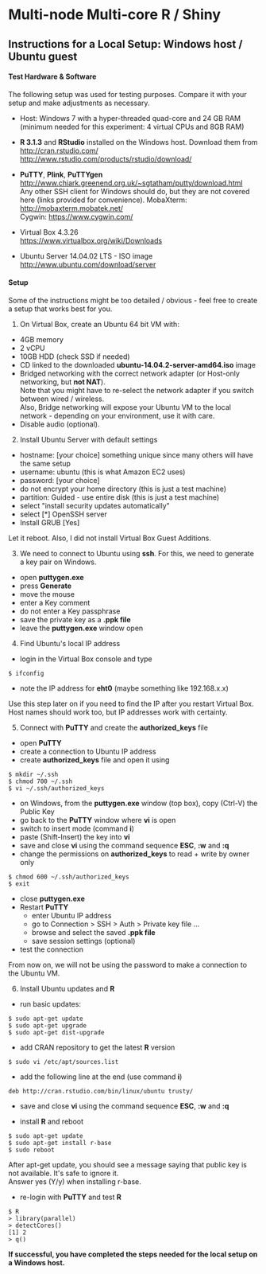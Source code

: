 # Multi-node Multi-core R / Shiny

## Instructions for a Local Setup: Windows host / Ubuntu guest

#### Test Hardware & Software

The following setup was used for testing purposes. Compare it with your setup and make
adjustments as necessary.

- Host: Windows 7 with a hyper-threaded quad-core and 24 GB RAM 
(minimum needed for this experiment: 4 virtual CPUs and 8GB RAM)

- **R 3.1.3** and **RStudio** installed on the Windows host. Download them from  
http://cran.rstudio.com/  
http://www.rstudio.com/products/rstudio/download/

- **PuTTY**, **Plink**, **PuTTYgen**  
http://www.chiark.greenend.org.uk/~sgtatham/putty/download.html  
Any other SSH client for Windows should do, but they are not covered here (links provided for convenience).
MobaXterm: http://mobaxterm.mobatek.net/  
Cygwin: https://www.cygwin.com/

- Virtual Box 4.3.26  
https://www.virtualbox.org/wiki/Downloads

- Ubuntu Server 14.04.02 LTS - ISO image  
http://www.ubuntu.com/download/server


#### Setup

Some of the instructions might be too detailed / obvious - feel free to create a setup that works best for you.

1) On Virtual Box, create an Ubuntu 64 bit VM with:

- 4GB memory
- 2 vCPU
- 10GB HDD (check SSD if needed)
- CD linked to the downloaded **ubuntu-14.04.2-server-amd64.iso** image
- Bridged networking with the correct network adapter (or Host-only networking, but **not NAT**).  
Note that you might have to re-select the network adapter if you switch between wired / wireless.  
Also, Bridge networking will expose your Ubuntu VM to the local network - depending on your
environment, use it with care.
- Disable audio (optional). 

2) Install Ubuntu Server with default settings

- hostname: [your choice] something unique since many others will have the same setup
- username: ubuntu (this is what Amazon EC2 uses)
- password: [your choice]
- do not encrypt your home directory (this is just a test machine)
- partition: Guided - use entire disk (this is just a test machine)
- select "install security updates automatically"
- select [*] OpenSSH server
- Install GRUB [Yes]

Let it reboot. Also, I did not install Virtual Box Guest Additions.


3) We need to connect to Ubuntu using **ssh**. For this, we need to generate a key pair on Windows.

- open **puttygen.exe**
- press **Generate**
- move the mouse
- enter a Key comment
- do not enter a Key passphrase
- save the private key as a **.ppk file**
- leave the **puttygen.exe** window open


4) Find Ubuntu's local IP address

- login in the Virtual Box console and type
```
$ ifconfig
```
- note the IP address for **eht0** (maybe something like 192.168.x.x)

Use this step later on if you need to find the IP after you restart Virtual Box.  
Host names should work too, but IP addresses work with certainty.


5) Connect with **PuTTY** and create the **authorized_keys** file

- open **PuTTY**
- create a connection to Ubuntu IP address
- create **authorized_keys** file and open it using
```
$ mkdir ~/.ssh
$ chmod 700 ~/.ssh
$ vi ~/.ssh/authorized_keys
```
- on Windows, from the **puttygen.exe** window (top box), copy (Ctrl-V) the Public Key
- go back to the **PuTTY** window where **vi** is open
- switch to insert mode (command **i**)
- paste (Shift-Insert) the key into **vi**
- save and close **vi** using the command sequence **ESC**, **:w** and **:q**
- change the permissions on **authorized_keys** to read + write by owner only
```
$ chmod 600 ~/.ssh/authorized_keys
$ exit
```
- close **puttygen.exe**
- Restart **PuTTY**
  * enter Ubuntu IP address
  * go to Connection > SSH > Auth > Private key file ... 
  * browse and select the saved **.ppk file** 
  * save session settings (optional)
- test the connection

From now on, we will not be using the password to make a connection to the Ubuntu VM.


6) Install Ubuntu updates and **R**

- run basic updates:
```
$ sudo apt-get update
$ sudo apt-get upgrade
$ sudo apt-get dist-upgrade
```

- add CRAN repository to get the latest **R** version
```
$ sudo vi /etc/apt/sources.list
```

- add the following line at the end (use command **i**)
```
deb http://cran.rstudio.com/bin/linux/ubuntu trusty/
```

- save and close **vi** using the command sequence **ESC**, **:w** and **:q**

- install **R** and reboot
```
$ sudo apt-get update
$ sudo apt-get install r-base
$ sudo reboot
```
After apt-get update, you should see a message saying that public key 
is not available. It's safe to ignore it.   
Answer yes (Y/y) when installing r-base.

- re-login with **PuTTY** and test **R** 
```
$ R
> library(parallel)
> detectCores()
[1] 2
> q()
```

**If successful, you have completed the steps needed for the local setup on a Windows host.**

